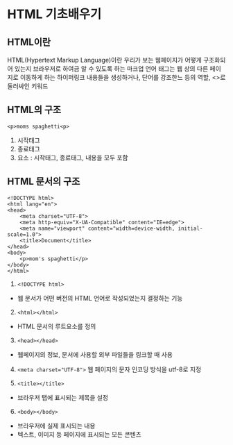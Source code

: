 # HTML 기초배우기
## HTML이란
HTML(Hypertext Markup Language)이란 우리가 보는 웹페이지가 어떻게 구조화되어 있는지 브라우저로 하여금 알 수 있도록 하는 마크업 언어
태그는 웹 상의 다른 페이지로 이동하게 하는 하이퍼링크 내용들을 생성하거나, 단어를 강조한느 등의 역할, <>로 둘러싸인 키워드

## HTML의 구조

```<p>moms spaghetti<p>```


1. 시작태그
2. 종료태그
3. 요소 : 시작태그, 종료태그, 내용을 모두 포함

## HTML 문서의 구조

```
<!DOCTYPE html>
<html lang="en">
<head>
    <meta charset="UTF-8">
    <meta http-equiv="X-UA-Compatible" content="IE=edge">
    <meta name="viewport" content="width=device-width, initial-scale=1.0">
    <title>Document</title>
</head>
<body>
    <p>mom's spaghetti</p>
</body>
</html>
```


1. ```<!DOCTYPE html>```
- 웹 문서가 어떤 버전의 HTML 언어로 작성되었는지 결정하는 기능

2. ```<html></html>```
- HTML 문서의 루트요소를 정의

3. ```<head></head>```
- 웹페이지의 정보, 문서에 사용할 외부 파일들을 링크할 때 사용

4. ```<meta charset="UTF-8">```
웹 페이지의 문자 인코딩 방식을 utf-8로 지정

5. ```<title></title>```
- 브라우저 탭에 표시되는 제목을 설정

6. ```<body></body>```
- 브라우저에 실제 표시되는 내용
- 텍스트, 이미지 등 페이지에 표시되는 모든 콘텐츠